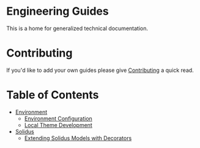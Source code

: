 # Engineering Guides

This is a home for generalized technical documentation.

# Contributing

If you'd like to add your own guides please give [Contributing](https://github.com/geminimvp/employee_handbook/tree/master/guides/contributing.markdown) a quick read.

# Table of Contents

- [Environment](https://github.com/geminimvp/employee_handbook/tree/master/guides/engineering)
    + [Environment Configuration](https://github.com/geminimvp/employee_handbook/tree/master/guides/engineering/environment/environment_configuration.markdown)
    + [Local Theme Development](https://github.com/geminimvp/employee_handbook/tree/master/guides/engineering/environment/local_theme_development.markdown)
- [Solidus](https://github.com/geminimvp/employee_handbook/tree/master/guides/engineering)
    + [Extending Solidus Models with Decorators](https://github.com/geminimvp/employee_handbook/tree/master/guides/engineering/environment/extending_solidus_models_with_decorators.markdown)